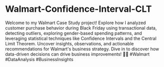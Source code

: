 # Walmart-Confidence-Interval-CLT
Welcome to my Walmart Case Study project! Explore how I analyzed customer purchase behavior during Black Friday using transactional data, detecting outliers, exploring gender-based spending patterns, and leveraging statistical techniques like Confidence Intervals and the Central Limit Theorem. Uncover insights, observations, and actionable recommendations for Walmart's business strategy. Dive in to discover how data-driven decisions can drive business improvements! 🛒💡 #Walmart #DataAnalysis #BusinessInsights
